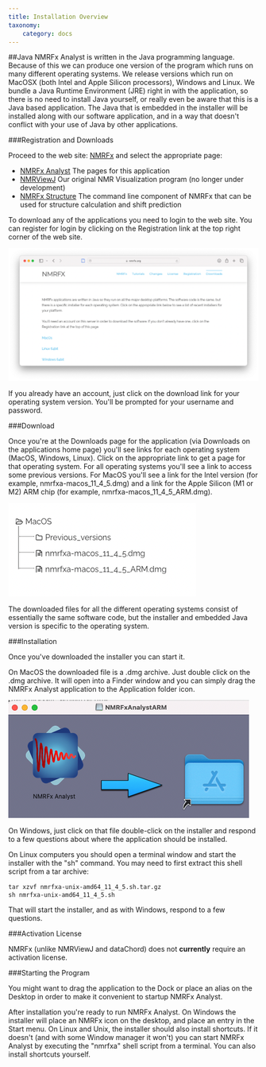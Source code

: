 ```yaml
---
title: Installation Overview
taxonomy:
    category: docs
---
```



##Java
NMRFx Analyst is written in the Java programming language. Because of this we can produce one version of the program which runs on many different operating systems.  We release versions which run on MacOSX (both Intel and Apple Silicon processors), Windows and Linux. We bundle a Java Runtime Environment (JRE) right in with the application, so there is no need to install Java yourself, or really even be aware that this is a Java based application.  The Java that is embedded in the installer will be installed along with our software application, and in a way that doesn't conflict with your use of Java by other applications.  

###Registration and Downloads

Proceed to the web site: [NMRFx](http://www.nmrfx.org) and select the appropriate page:

- [NMRFx Analyst](https://nmrfx.org/nmrfx/analyst) The pages for this application
- [NMRViewJ](https://nmrfx.org/nmrfx/nmrviewj) Our original NMR Visualization program (no longer under development)
- [NMRFx Structure](https://nmrfx.org/nmrfx/structure) The command line component of NMRFx that can be used for structure calculation and shift prediction


To download any of the applications you need to login to the web site.  You can register for login by clicking on the Registration link at the top right corner of the web site. 

![](images/register.png)

If you already have an account, just click on the download link for your operating system version.  You'll be prompted for your username and password.


###Download

Once you're at the Downloads page for the application (via Downloads on the applications home page) you'll see links for each operating system (MacOS, Windows, Linux).
Click on the appropriate link to get a page for that operating system.  For all operating systems you'll see a link to access some previous versions.  For MacOS you'll see a link for the Intel version (for example, nmrfxa-macos_11_4_5.dmg) and a link for the Apple Silicon (M1 or M2) ARM chip (for example, nmrfxa-macos_11_4_5_ARM.dmg).


![](images/macos.png)


The downloaded files for all the different operating systems consist of essentially the same software code, but the installer and embedded Java version is specific to the operating system.

###Installation

Once you've downloaded the installer you can start it. 

On MacOS the downloaded file is a .dmg archive. Just double click on the .dmg archive.  It will open into a Finder window and you can simply drag the NMRFx Analyst application to the Application folder icon.

![](images/macdmg.png)

On Windows,  just click on that file double-click on the installer and respond to a few questions about where the application should be installed.

On Linux computers you should open a terminal window and start the installer with the "sh" command. You may need to first extract this shell script from a tar archive:

    tar xzvf nmrfxa-unix-amd64_11_4_5.sh.tar.gz
    sh nmrfxa-unix-amd64_11_4_5.sh

That will start the installer, and as with Windows, respond to a few questions.


###Activation License

NMRFx (unlike NMRViewJ and dataChord) does not **currently** require an activation license.

 
###Starting the Program

You might want to drag the application to the Dock or place an alias on
the Desktop in order to make it convenient to startup NMRFx Analyst.

After installation you're ready to run NMRFx Analyst. On Windows the installer will place an NMRFx icon on the desktop,
and place an entry in the Start menu. On Linux and Unix, the installer
should also install shortcuts. If it doesn't (and with some Window
manager it won't) you can start NMRFx Analyst by executing the "nmrfxa" shell
script from a terminal. You can also install shortcuts yourself.
